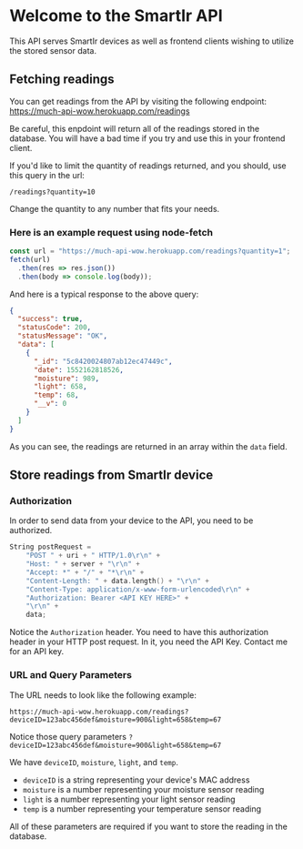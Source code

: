 # Welcome to the SmartIr API

This API serves SmartIr devices as well as frontend clients wishing to utilize the stored sensor data.

## Fetching readings

You can get readings from the API by visiting the following endpoint:
https://much-api-wow.herokuapp.com/readings

Be careful, this enpdoint will return all of the readings stored in the database. You will have a bad time if you try and use this in your frontend client.

If you'd like to limit the quantity of readings returned, and you should, use this query in the url:

```
/readings?quantity=10
```

Change the quantity to any number that fits your needs.

### Here is an example request using node-fetch

```js
const url = "https://much-api-wow.herokuapp.com/readings?quantity=1";
fetch(url)
  .then(res => res.json())
  .then(body => console.log(body));
```

And here is a typical response to the above query:

```json
{
  "success": true,
  "statusCode": 200,
  "statusMessage": "OK",
  "data": [
    {
      "_id": "5c8420024807ab12ec47449c",
      "date": 1552162818526,
      "moisture": 989,
      "light": 658,
      "temp": 68,
      "__v": 0
    }
  ]
}
```

As you can see, the readings are returned in an array within the `data` field.

## Store readings from SmartIr device

### Authorization

In order to send data from your device to the API, you need to be authorized.

```cpp
String postRequest =
    "POST " + uri + " HTTP/1.0\r\n" +
    "Host: " + server + "\r\n" +
    "Accept: *" + "/" + "*\r\n" +
    "Content-Length: " + data.length() + "\r\n" +
    "Content-Type: application/x-www-form-urlencoded\r\n" +
    "Authorization: Bearer <API KEY HERE>" +
    "\r\n" +
    data;
```

Notice the `Authorization` header. You need to have this authorization header in your HTTP post request. In it, you need the API Key. Contact me for an API key.

### URL and Query Parameters

The URL needs to look like the following example:

```
https://much-api-wow.herokuapp.com/readings?deviceID=123abc456def&moisture=900&light=658&temp=67
```

Notice those query parameters `?deviceID=123abc456def&moisture=900&light=658&temp=67`

We have `deviceID`, `moisture`, `light`, and `temp`.

- `deviceID` is a string representing your device's MAC address
- `moisture` is a number representing your moisture sensor reading
- `light` is a number representing your light sensor reading
- `temp` is a number representing your temperature sensor reading

All of these parameters are required if you want to store the reading in the database.
